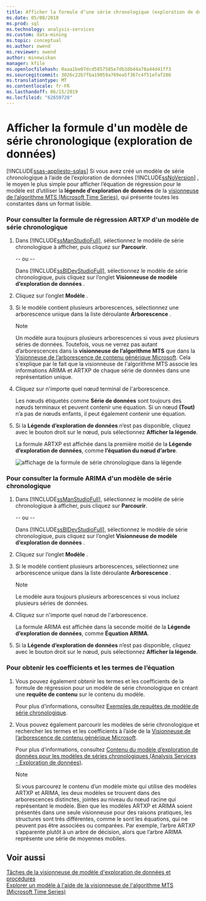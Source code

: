 ```yaml
---
title: Afficher la formule d’une série chronologique (exploration de données) de modèle | Microsoft Docs
ms.date: 05/08/2018
ms.prod: sql
ms.technology: analysis-services
ms.custom: data-mining
ms.topic: conceptual
ms.author: owend
ms.reviewer: owend
author: minewiskan
manager: kfile
ms.openlocfilehash: 0aaa1be07dcd5857585e7db3dbd4a78a44d41ff3
ms.sourcegitcommit: 3026c22b7fba19059a769ea5f367c4f51efaf286
ms.translationtype: MT
ms.contentlocale: fr-FR
ms.lasthandoff: 06/15/2019
ms.locfileid: "62659728"
---
```

# <a name="view-the-formula-for-a-time-series-model-data-mining"></a>Afficher la formule d'un modèle de série chronologique (exploration de données)
[!INCLUDE[ssas-appliesto-sqlas](../../includes/ssas-appliesto-sqlas.md)]
  Si vous avez créé un modèle de série chronologique à l’aide de l’exploration de données [!INCLUDE[ssNoVersion](../../includes/ssnoversion-md.md)] , le moyen le plus simple pour afficher l’équation de régression pour le modèle est d’utiliser la **légende d’exploration de données** de la [visionneuse de l’algorithme MTS (Microsoft Time Series)](../../analysis-services/data-mining/browse-a-model-using-the-microsoft-time-series-viewer.md), qui présente toutes les constantes dans un format lisible.  
  
### <a name="to-view-the-artxp-regression-formula-for-a-time-series-model"></a>Pour consulter la formule de régression ARTXP d'un modèle de série chronologique  
  
1.  Dans [!INCLUDE[ssManStudioFull](../../includes/ssmanstudiofull-md.md)], sélectionnez le modèle de série chronologique à afficher, puis cliquez sur **Parcourir**.  
  
     -- ou --  
  
     Dans [!INCLUDE[ssBIDevStudioFull](../../includes/ssbidevstudiofull-md.md)], sélectionnez le modèle de série chronologique, puis cliquez sur l’onglet **Visionneuse de modèle d’exploration de données** .  
  
2.  Cliquez sur l’onglet **Modèle** .  
  
3.  Si le modèle contient plusieurs arborescences, sélectionnez une arborescence unique dans la liste déroulante **Arborescence** .  
  
    > [!NOTE]  
    >  Un modèle aura toujours plusieurs arborescences si vous avez plusieurs séries de données. Toutefois, vous ne verrez pas autant d’arborescences dans la **visionneuse de l’algorithme MTS** que dans la [Visionneuse de l’arborescence de contenu générique Microsoft](http://msdn.microsoft.com/library/751b4393-f6fd-48c1-bcef-bdca589ce34c). Cela s'explique par le fait que la visionneuse de l'algorithme MTS associe les informations ARIMA et ARTXP de chaque série de données dans une représentation unique.  
  
4.  Cliquez sur n'importe quel nœud terminal de l'arborescence.  
  
     Les nœuds étiquetés comme **Série de données** sont toujours des nœuds terminaux et peuvent contenir une équation. Si un nœud **(Tout)** n’a pas de nœuds enfants, il peut également contenir une équation.  
  
5.  Si la **Légende d’exploration de données** n’est pas disponible, cliquez avec le bouton droit sur le nœud, puis sélectionnez **Afficher la légende**.  
  
     La formule ARTXP est affichée dans la première moitié de la **Légende d’exploration de données**, comme **l’équation du nœud d’arbre**.  
  
     ![affichage de la formule de série chronologique dans la légende](../../analysis-services/data-mining/media/ssdm-timeserieslegend.png "affichage de la formule de série chronologique dans la légende")  
  
### <a name="to-view-the-arima-formula-for-a-time-series-model"></a>Pour consulter la formule ARIMA d'un modèle de série chronologique  
  
1.  Dans [!INCLUDE[ssManStudioFull](../../includes/ssmanstudiofull-md.md)], sélectionnez le modèle de série chronologique à afficher, puis cliquez sur **Parcourir**.  
  
     -- ou --  
  
     Dans [!INCLUDE[ssBIDevStudioFull](../../includes/ssbidevstudiofull-md.md)], sélectionnez le modèle de série chronologique, puis cliquez sur l’onglet **Visionneuse de modèle d’exploration de données** .  
  
2.  Cliquez sur l’onglet **Modèle** .  
  
3.  Si le modèle contient plusieurs arborescences, sélectionnez une arborescence unique dans la liste déroulante **Arborescence** .  
  
    > [!NOTE]  
    >  Le modèle aura toujours plusieurs arborescences si vous incluez plusieurs séries de données.  
  
4.  Cliquez sur n'importe quel nœud de l'arborescence.  
  
     La formule ARIMA est affichée dans la seconde moitié de la **Légende d’exploration de données**, comme **Équation ARIMA**.  
  
5.  Si la **Légende d’exploration de données** n’est pas disponible, cliquez avec le bouton droit sur le nœud, puis sélectionnez **Afficher la légende**.  
  
### <a name="to-get-the-coefficients-and-terms-for-the-equation"></a>Pour obtenir les coefficients et les termes de l’équation  
  
1.  Vous pouvez également obtenir les termes et les coefficients de la formule de régression pour un modèle de série chronologique en créant une **requête de contenu** sur le contenu du modèle.  
  
     Pour plus d’informations, consultez [Exemples de requêtes de modèle de série chronologique](../../analysis-services/data-mining/time-series-model-query-examples.md).  
  
2.  Vous pouvez également parcourir les modèles de série chronologique et rechercher les termes et les coefficients à l’aide de la [Visionneuse de l’arborescence de contenu générique Microsoft](http://msdn.microsoft.com/library/751b4393-f6fd-48c1-bcef-bdca589ce34c).  
  
     Pour plus d’informations, consultez [Contenu du modèle d’exploration de données pour les modèles de séries chronologiques &#40;Analysis Services - Exploration de données&#41;](../../analysis-services/data-mining/mining-model-content-for-time-series-models-analysis-services-data-mining.md).  
  
    > [!NOTE]  
    >  Si vous parcourez le contenu d’un modèle mixte qui utilise des modèles ARTXP et ARIMA, les deux modèles se trouvent dans des arborescences distinctes, jointes au niveau du nœud racine qui représentant le modèle. Bien que les modèles ARTXP et ARIMA soient présentés dans une seule visionneuse pour des raisons pratiques, les structures sont très différentes, comme le sont les équations, qui ne peuvent pas être associées ou comparées. Par exemple, l’arbre ARTXP s’apparente plutôt à un arbre de décision, alors que l’arbre ARIMA représente une série de moyennes mobiles.  
  
## <a name="see-also"></a>Voir aussi  
 [Tâches de la visionneuse de modèle d'exploration de données et procédures](../../analysis-services/data-mining/mining-model-viewer-tasks-and-how-tos.md)   
 [Explorer un modèle à l'aide de la visionneuse de l'algorithme MTS (Microsoft Time Series)](../../analysis-services/data-mining/browse-a-model-using-the-microsoft-time-series-viewer.md)  
  
  
